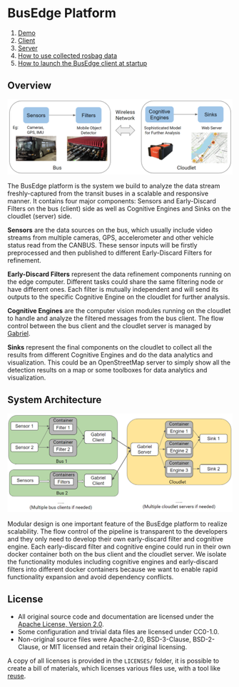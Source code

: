 <!--
SPDX-FileCopyrightText: 2021 Carnegie Mellon University

SPDX-License-Identifier: Apache-2.0
-->

# BusEdge Platform

1. [Demo](demo)
2. [Client](client)
3. [Server](server)
4. [How to use collected rosbag data](./client/scripts/use_rosbag)
5. [How to launch the BusEdge client at startup](./client/scripts/run_on_bus)

## Overview

![The overview of the BusEdge Platform](docs/overview.png)

The BusEdge platform is the system we build to analyze the data stream
freshly-captured from the transit buses in a scalable and responsive
manner. It contains four major components: Sensors and Early-Discard Filters on
the bus (client) side as well as Cognitive Engines and Sinks on the cloudlet
(server) side.

**Sensors** are the data sources on the bus, which usually include video
streams from multiple cameras, GPS, accelerometer and other vehicle status read
from the CANBUS. These sensor inputs will be firstly preprocessed and then
published to different Early-Discard Filters for refinement.

**Early-Discard Filters** represent the data refinement components running on
the edge computer. Different tasks could share the same filtering node or have
different ones. Each filter is mutually independent and will send its outputs
to the specific Cognitive Engine on the cloudlet for further analysis.

**Cognitive Engines** are the computer vision modules running on the cloudlet
to handle and analyze the filtered messages from the bus client. The flow control
between the bus client and the cloudlet server is managed by
[Gabriel](https://github.com/cmusatyalab/gabriel).

**Sinks** represent the final components on the cloudlet to collect all the
results from different Cognitive Engines and do the data analytics and
visualization. This could be an OpenStreetMap server to simply show all the
detection results on a map or some toolboxes for data
analytics and visualization.

## System Architecture

![The system architecture of BusEdge](docs/modular.png)

Modular design is one important feature of the BusEdge platform to realize
scalability. The flow control of the pipeline is transparent to the developers
and they only need to develop their own early-discard filter and cognitive
engine. Each early-discard filter and cognitive engine could run in their own
docker container both on the bus client and the cloudlet server. We isolate the
functionality modules including cognitive engines and early-discard filters
into different docker containers because we want to enable rapid functionality
expansion and avoid dependency conflicts.

## License

- All original source code and documentation are licensed under the
  [Apache License, Version 2.0](https://www.apache.org/licenses/LICENSE-2.0.html).
- Some configuration and trivial data files are licensed under CC0-1.0.
- Non-original source files were Apache-2.0, BSD-3-Clause, BSD-2-Clause, or MIT
  licensed and retain their original licensing.

A copy of all licenses is provided in the `LICENSES/` folder, it is possible to
create a bill of materials, which licenses various files use, with a tool like
[reuse](https://reuse.software).
